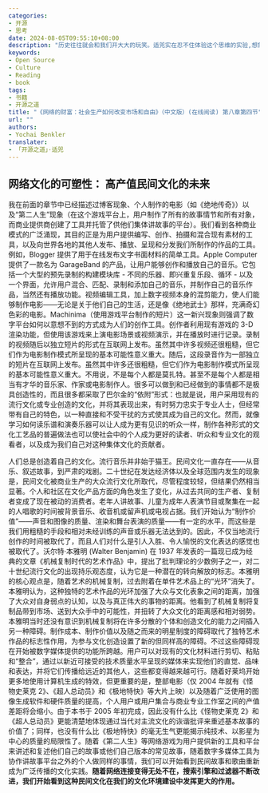 ```yaml
---
categories:
- 开源
- 思考
date: 2024-08-05T09:55:10+08:00
description: "历史往往就会和我们开大大的玩笑。适兕实在忍不住体验这个思维的实验,想象虚拟的历史，于是尝试花几个月的时间翻译。Enjoy！Happy Reading～"
keywords:
- Open Source
- Culture
- Reading
- book
tags:
- 书籍
- 开源之道
title: "《网络的财富：社会生产如何改变市场和自由》（中文版）(在线阅读) 第八章第四节"
url: ""
authors:
- Yochai Benkler
translater:
- 「开源之道」·适兕
---
```


## 网络文化的可塑性： 高产值民间文化的未来

我在前面的章节中已经描述过博客现象、个人制作的电影（如《绝地传奇》）以及“第二人生”现象（在这个游戏平台上，用户制作了所有的故事情节和所有对象，而商业提供商创建了工具并托管了供他们集体讲故事的平台）。我们看到各种商业模式的广泛涌现，其目的正是为用户提供编写、创作、拍摄和混合现有素材的工具，以及向世界各地的其他人发布、播放、呈现和分发我们所制作的作品的工具。例如，Blogger 提供了用于在线发布文字书面材料的简单工具。Apple Computer 提供了一款名为 GarageBand 的产品，让用户能够创作和播放自己的音乐。它包括一个大型的预先录制的构建模块库 - 不同的乐器、即兴重复乐段、循环 - 以及一个界面，允许用户混合、匹配、录制和添加自己的音乐，并制作自己的音乐作品，当然还有播放功能。视频编辑工具，加上数字视频本身的混剪能力，使人们能够制作电影——无论是关于他们自己的生活，还是像《绝地武士》那样，充满奇幻色彩的电影。Machinima（使用游戏平台制作的短片）这一新兴现象则强调了数字平台如何以意想不到的方式成为人们的创作工具。创作者利用现有游戏的 3-D 渲染功能，但使用该游戏来上演电影场景或视频演示，并在播放时进行记录。录制的视频随后以独立短片的形式在互联网上发布。虽然其中许多视频还很粗糙，但它们作为电影制作模式所呈现的基本可能性意义重大。随后，这段录音作为一部独立的短片在互联网上发布。虽然其中许多还很粗糙，但它们作为电影制作模式所呈现的基本可能性意义重大。不用说，不是每个人都是莫扎特。甚至不是每个人都是相当有才华的音乐家、作家或电影制作人。很多可以做到和已经做到的事情都不是极具创造性的，而且很多都采取了巴尔金的“依附”形式：也就是说，用户采用现有的流行文化或专业创造的文化，并将其表现出来，有时努力忠实于专业人士，但经常带有自己的特色，以一种直接和不受干扰的方式使其成为自己的文化。然而，就像学习如何读乐谱和演奏乐器可以让人成为更有见识的听众一样，制作各种形式的文化工艺品的普遍做法也可以使社会中的个人成为更好的读者、听众和专业文化的观看者，以及成为我们自己对这种集体文化的贡献者。

人们总是创造着自己的文化。流行音乐并非始于猫王。民间文化一直存在——从音乐、叙述故事，到严肃的戏剧。二十世纪在发达经济体以及全球范围内发生的现象是，民间文化被商业生产的大众流行文化所取代，尽管程度较轻，但结果仍然相当显著。个人和社区在文化产品方面的角色发生了变化，从过去共同的生产者、复制者变成了现在被动的消费者。老年人讲故事、儿童为成年人表演节目或聚集在一起的人唱歌的时间被背景音乐、收音机或留声机或电视占据。我们开始认为“制作价值”—​​—声音和图像的质量、渲染和舞台表演的质量——有一定的水平，而这些是我们用粗糙的手段和相对未经训练的声音或乐器无法达到的。因此，不仅当地流行创作的时间被取代了，而且人们对什么是引人入胜、令人愉悦的文化表达的感觉也被取代了。沃尔特·本雅明 (Walter Benjamin) 在 1937 年发表的一篇现已成为经典的文章《机械复制时代的艺术作品》中，提出了批判理论的少数例子之一，对二十世纪流行文化的出现持乐观态度，认为它是一种潜在的转向解放的标志。本雅明的核心观点是，随着艺术的机械复制，过去附着在单件艺术品上的“光环”消失了。本雅明认为，这种独特的艺术作品的光环加强了大众与文化表象之间的距离，加强了大众对自身弱点的认知，以及与真正伟大的事物的距离。他看到了机械复制将复制品带到市场、送到大众手中的可能性，并扭转了大众文化的距离感和相对弱势。本雅明当时还没有意识到机械复制将在许多分散的个体和创造文化的能力之间插入另一种障碍。制作成本、制作价值以及随之而来的明星制度的障碍取代了独特艺术作品的标志性作用，为参与文化创造设置了新的但同样高的障碍。不过这些障碍现在开始被数字媒体提供的功能所跨越。用户可以对现有的文化材料进行剪切、粘贴和“整合”，通过以新近可接受的技术质量水平呈现的媒体来实现他们的直觉、品味和表达，并将它们传播给远近的其他人，这些都变得越来越可行。随着好莱坞开始更多地使用计算机生成的特效，但更重要的是，整部电影（仅 2004 年就有《怪物史莱克 2》、《超人总动员》和《极地特快》等大片上映）以及随着广泛使用的图像生成软件和硬件质量的提高，个人用户或用户集合与商业专业工作室之间的产值差距将会缩小。由于本书于 2005 年初完成，因此没有什么比《怪物史莱克 2》和《超人总动员》更能清楚地体现通过当代对主流文化的诙谐批评来重述基本故事的价值了；同样，也没有什么比《极地特快》的毫无生气更能揭示纯技术、以影星为中心的质量的局限性了。随着《第二人生》等网络游戏为用户提供新的工具和平台来讲述和复述他们自己的故事或他们自己版本的常见故事，随着数字多媒体工具为协作讲故事平台之外的个人做同样的事情，我们可以开始看到民间故事和歌曲重新成为广泛传播的文化实践。**随着网络连接变得无处不在，搜索引擎和过滤器不断改进，我们开始看到这种民间文化在我们的文化环境建设中发挥更大的作用。**